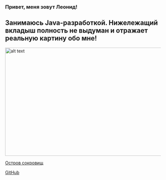 ### Привет, меня зовут Леонид!
## Занимаюсь Java-разработкой. Нижележащий вкладыш полность не выдуман и отражает реальную картину обо мне!
<img src="https://github.com/user-attachments/assets/8badbca8-7075-48d5-a1b0-2ee73e8d0804" alt="alt text" width="600" height="350">



[Остров сокровищ](https://github.com/user-attachments/assets/7de3a77a-6751-4bac-b30b-42e380fe7943)


[GitHub](https://github.com/LorenzoMedici78045)
